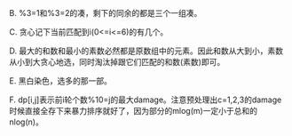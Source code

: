 B.  %3=1和%3=2的凑，剩下的同余的都是三个一组凑。

C. 贪心记下当前匹配到i(0<=i<=6)的有几个。

D. 最大的和数和最小的素数必然都是原数组中的元素。因此和数从大到小，素数从小到大贪心地选，同时淘汰掉跟它们匹配的和数(素数)即可。

E. 黑白染色，选多的那一部。

F. dp[i,j]表示前i轮个数%10=j的最大damage。注意预处理出c=1,2,3的damage时候直接全存下来暴力排序就好了，因为部分的mlog(m)一定小于总和的nlog(n)。
